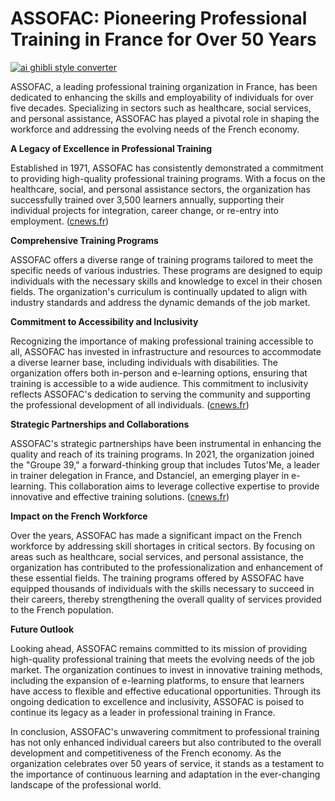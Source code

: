 # ASSOFAC: Pioneering Professional Training in France for Over 50 Years

[![ai ghibli style converter](https://i.imgur.com/dwt8Y5G.gif)](https://witbeam.net/slzx)

ASSOFAC, a leading professional training organization in France, has been dedicated to enhancing the skills and employability of individuals for over five decades. Specializing in sectors such as healthcare, social services, and personal assistance, ASSOFAC has played a pivotal role in shaping the workforce and addressing the evolving needs of the French economy.

**A Legacy of Excellence in Professional Training**

Established in 1971, ASSOFAC has consistently demonstrated a commitment to providing high-quality professional training programs. With a focus on the healthcare, social, and personal assistance sectors, the organization has successfully trained over 3,500 learners annually, supporting their individual projects for integration, career change, or re-entry into employment. ([cnews.fr](https://www.cnews.fr/conso/2021-02-23/assofac-lexpert-de-la-formation-professionnelle-depuis-50-ans-1050933?utm_source=openai))

**Comprehensive Training Programs**

ASSOFAC offers a diverse range of training programs tailored to meet the specific needs of various industries. These programs are designed to equip individuals with the necessary skills and knowledge to excel in their chosen fields. The organization's curriculum is continually updated to align with industry standards and address the dynamic demands of the job market.

**Commitment to Accessibility and Inclusivity**

Recognizing the importance of making professional training accessible to all, ASSOFAC has invested in infrastructure and resources to accommodate a diverse learner base, including individuals with disabilities. The organization offers both in-person and e-learning options, ensuring that training is accessible to a wide audience. This commitment to inclusivity reflects ASSOFAC's dedication to serving the community and supporting the professional development of all individuals. ([cnews.fr](https://www.cnews.fr/conso/2021-02-23/assofac-lexpert-de-la-formation-professionnelle-depuis-50-ans-1050933?utm_source=openai))

**Strategic Partnerships and Collaborations**

ASSOFAC's strategic partnerships have been instrumental in enhancing the quality and reach of its training programs. In 2021, the organization joined the "Groupe 39," a forward-thinking group that includes Tutos'Me, a leader in trainer delegation in France, and Dstanciel, an emerging player in e-learning. This collaboration aims to leverage collective expertise to provide innovative and effective training solutions. ([cnews.fr](https://www.cnews.fr/conso/2021-02-23/assofac-lexpert-de-la-formation-professionnelle-depuis-50-ans-1050933?utm_source=openai))

**Impact on the French Workforce**

Over the years, ASSOFAC has made a significant impact on the French workforce by addressing skill shortages in critical sectors. By focusing on areas such as healthcare, social services, and personal assistance, the organization has contributed to the professionalization and enhancement of these essential fields. The training programs offered by ASSOFAC have equipped thousands of individuals with the skills necessary to succeed in their careers, thereby strengthening the overall quality of services provided to the French population.

**Future Outlook**

Looking ahead, ASSOFAC remains committed to its mission of providing high-quality professional training that meets the evolving needs of the job market. The organization continues to invest in innovative training methods, including the expansion of e-learning platforms, to ensure that learners have access to flexible and effective educational opportunities. Through its ongoing dedication to excellence and inclusivity, ASSOFAC is poised to continue its legacy as a leader in professional training in France.

In conclusion, ASSOFAC's unwavering commitment to professional training has not only enhanced individual careers but also contributed to the overall development and competitiveness of the French economy. As the organization celebrates over 50 years of service, it stands as a testament to the importance of continuous learning and adaptation in the ever-changing landscape of the professional world.